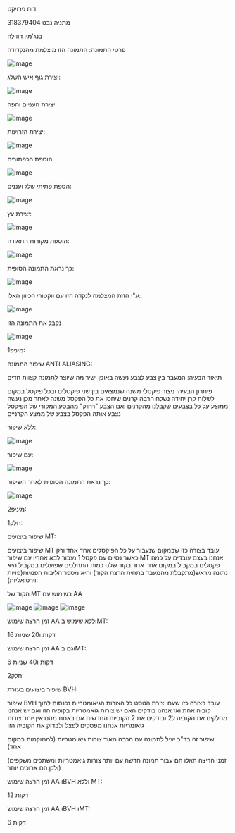 דוח פרויקט

מתניה נבט 318379404

בנג'מין דווילה

פרטי התמונה:
התמונה הזו מוצלמת מהנקדודה

![image](https://github.com/user-attachments/assets/b38d1641-d3b9-4dcf-9457-9e3342f913c7)

יצירת גוף איש השלג:

![image](https://github.com/user-attachments/assets/2346de9f-a2de-4a7e-89e4-f60be93b4645)

יצירת העניים והפה:

![image](https://github.com/user-attachments/assets/1cd35df5-f504-4db9-b684-6a832b6dc280)

יצירת הזרועות:

![image](https://github.com/user-attachments/assets/a633da30-941d-4cbf-9ee2-f5f76048ef1e)

הוספת הכפתורים:

![image](https://github.com/user-attachments/assets/f4617856-641f-4c8b-9dbb-7deeab517f77)

הספת פתיתי שלג ועננים:

![image](https://github.com/user-attachments/assets/d3179b05-f792-4a89-9c80-4c9887739e4b)


יצירת עץ:

![image](https://github.com/user-attachments/assets/8877392b-ea9c-4926-8e66-3a465644d822)



הוספת מקורות התאורה:

![image](https://github.com/user-attachments/assets/12ead4ae-752b-416f-b5ee-b69ff4690636)

כך נראת התמונה הסופית:

![image](https://github.com/user-attachments/assets/c7eb4990-d308-48b9-9749-766d337702cf)


ע"י הזזת המצלמה לנקדה הזו עם ווקטורי הכיוון האלו:


![image](https://github.com/user-attachments/assets/ec6ee453-c837-4178-9336-f123cf5476bd)

נקבל את התמונה הזו

![image](https://github.com/user-attachments/assets/97f51de9-55d1-4de0-a419-62a11829d367)



מיניפ1:


שיפור התמונה 
ANTI ALIASING:

תיאור הבעיה: המעבר בין צבע לצבע נעשה באופן ישיר מה שיוצר לתמונה קצוות חדים

פיתרון הבעיה: ניצור פיקסלי משנה שנמצאים בין שני פיקסלים ובכל פיקסל במקום לשלוח קרן יחידה נשלח הרבה קרנים שיחסו את כל הפקסל משנה 
לאחר מכן נעשה ממוצע על כל בצבעים שקבלנו מהקרנים ואם הצבע "רחוק" מהבסע המקורי של הפיקסל נצבע אותה הפקסל בצבע של ממצע הקרניים

ללא שיפור:

![image](https://github.com/user-attachments/assets/0d16e16f-2426-4af7-b51d-2159a3ff4175)


עם שיפור:


![image](https://github.com/user-attachments/assets/9cdc8a63-caaa-415b-a9fa-df03c099c6d1)



כך נראת התמונה הסופית לאחר השיפור:


![image](https://github.com/user-attachments/assets/92c24ed1-fd4f-414d-bc9a-31499b693b2c)



מיניפ2:


חלק1:

שיפור ביצועים MT:


שיפור ביצועים MT עובד בצורה כזו שבמקום שנעבור על כל הפיקסלים אחד אחד ורק כאשר נסיים עם פקסל 1 נעבור לבא אחריו עם שיפור MT אנחנו בעצם עובדים על כמה פקסלים במקביל במקום אחד אחד בקוד שלנו כמות התהלכים שפועלים במקביל היא נתונה מראש(מתקבלת מהמעבד בתחית הרצת הקוד) והיא מספר הליבות הפנויות(פזיות ווירטואליות)

הקוד של MT בשימוש עם AA


![image](https://github.com/user-attachments/assets/c78c2d88-c9af-463b-9a44-52bf053293f1)
![image](https://github.com/user-attachments/assets/be72d0b9-2249-44cd-9b48-e79ba9c1f5d7)
![image](https://github.com/user-attachments/assets/57e0c2f8-7347-4ad6-ab59-0aad23dabe52)





זמן הרצה שימוש AA וללא שימוש בMT:

16 דקות ו20 שניות

זמן הרצה שימוש AA וגם בMT:

6 דקות ו40 שניות



חלק2:

שיפור ביצועים בעזרת BVH:

שיפור BVH עובד בצורה כזו שעם יצירת הטסט כל הצורות הגיאומטריות נכנסות לתוך קוביה אחת ואז אנחנו בודקים האם יש צורות גואמטריות בקופיה הזו ואם יש אנחנו מחלקים את הקוביה ל2 ובודקים את 2 הקוביות החדשות אם באחת מהם אין יותר צורות גיאומריות אנחנו מפסקים לפצל ולבדוק את הקוביה הזו

שיפור זה בד"כ יעיל לתמונה עם הרבה מאוד צורות גיאומטריות (לממוקמות במקום אחד)

(זמני הריצה האלו הם עבור תמונה חדשה עם יותר צורות גיאמטריות ומשתכים משקפים ולכן הם ארוכים יותר)

זמן הרצה שימוש AA וBVH וללא MT:

12 דקות

זמן הרצה שימוש AA וBVH וMT:

6 דקות
